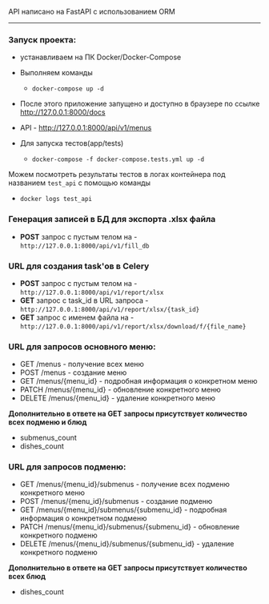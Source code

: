 API написано на FastAPI с использованием ORM

---

### Запуск проекта:
- устанавливаем на ПК Docker/Docker-Compose


- Выполняем команды
  - `docker-compose up -d`
- После этого приложение запущено и доступно в браузере по ссылке http://127.0.0.1:8000/docs
- API - http://127.0.0.1:8000/api/v1/menus


- Для запуска тестов(app/tests)
  - `docker-compose -f docker-compose.tests.yml up -d`

Можем посмотреть результаты тестов в логах контейнера под названием `test_api` с помощью команды
- `docker logs test_api`

### Генерация записей в БД для экспорта .xlsx файла
- **POST** запрос с пустым телом на - `http://127.0.0.1:8000/api/v1/fill_db`

### URL для создания task'ов в Celery
- **POST** запрос с пустым телом на - `http://127.0.0.1:8000/api/v1/report/xlsx`
- **GET** запрос с task_id в URL запроса - `http://127.0.0.1:8000/api/v1/report/xlsx/{task_id}`
- **GET** запрос с именем файла на - `http://127.0.0.1:8000/api/v1/report/xlsx/download/f/{file_name}`

### URL для запросов основного меню:
- GET /menus - получение всех меню
- POST /menus - создание меню
- GET /menus/{menu_id} - подробная информация о конкретном меню
- PATCH /menus/{menu_id} - обновление конкретного меню
- DELETE /menus/{menu_id} - удаление конкретного меню

**Дополнительно в ответе на GET запросы присутствует количество всех подменю и блюд**
- submenus_count
- dishes_count

### URL для запросов подменю:
- GET /menus/{menu_id}/submenus - получение всех подменю конкретного меню
- POST /menus/{menu_id}/submenus - создание подменю
- GET /menus/{menu_id}/submenus/{submenu_id} - подробная информация о конкретном подменю
- PATCH /menus/{menu_id}/submenus/{submenu_id} - обновление конкретного подменю
- DELETE /menus/{menu_id}/submenus/{submenu_id} - удаление конкретного подменю

**Дополнительно в ответе на GET запросы присутствует количество всех блюд**
- dishes_count
